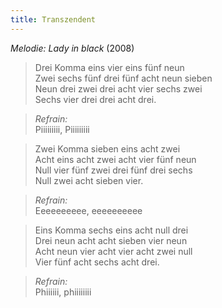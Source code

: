 ```yaml
---
title: Transzendent
---
```


*Melodie: Lady in black* (2008)

> Drei Komma eins vier eins fünf neun\
> Zwei sechs fünf drei fünf acht neun sieben\
> Neun drei zwei drei acht vier sechs zwei\
> Sechs vier drei drei acht drei.

> *Refrain:*\
> Piiiiiiiii, Piiiiiiiii

> Zwei Komma sieben eins acht zwei\
> Acht eins acht zwei acht vier fünf neun\
> Null vier fünf zwei drei fünf drei sechs\
> Null zwei acht sieben vier.

> *Refrain:*\
> Eeeeeeeeee, eeeeeeeeee

> Eins Komma sechs eins acht null drei\
> Drei neun acht acht sieben vier neun\
> Acht neun vier acht vier acht zwei null\
> Vier fünf acht sechs acht drei.

> *Refrain:*\
> Phiiiiii, phiiiiiiii
